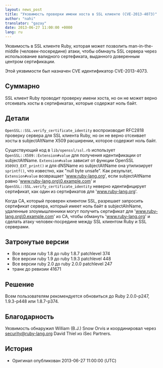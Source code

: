 ```yaml
---
layout: news_post
title: "Уязвимость проверки имени хоста в SSL клиенте (CVE-2013-4073)"
author: "nahi"
translator: "gazay"
date: 2013-06-27 11:00:00 +0000
lang: ru
---
```


Уязвимость в SSL клиенте Ruby, которая может позволить man-in-the-middle
(человек-посередине) атаки, чтобы обмнауть SSL сервера через
использование валидного сертефиката, выданного доверенным центром
сертификации.

Этой уязвимости был назначен CVE идентификатор CVE-2013-4073.

## Суммарно

SSL клиент Ruby проводит проверку имени хоста, но он не может верно
отсеивать хосты в сертификатах, которые содержат ноль байт.

## Детали

`OpenSSL::SSL.verify_certificate_identity` воспроизводит RFC2818
проверку сервера для SSL клиента Ruby, но он не верно отсеивает хосты в
subjectAltName X509 расширении, которое содержит ноль байт.

Существующий код в `lib/openssl/ssl.rb` использует `OpenSSL::X509::Extension#value`
для получения идентификации от subjectAltName. `Extension#value` зависит
от функции OpenSSL `X509V3_EXT_print()` и для dNSName из subjectAltName она утилизирует
`sprintf()`, что известно, как "null byte unsafe".  Как результат,
`Extension#value` возвращает 'www.ruby-lang.org', если subjectAltName
равно 'www.ruby-lang.org\0.example.com' и `OpenSSL::SSL.verify_certificate_identity`
неверно идентифицирует сертификат, как один из сертификатов для 'www.ruby-lang.org'.

Когда CA, который проверен клиентом SSL, разрешает запросить сертификат
сервера, который имеет ноль байт в subjectAlnName, удаленные
злоумышленники могут получить сертификат для
'www.ruby-lang.org\0.example.com' из CA, чтобы обмануть
'www.ruby-lang.org' и сделать атаку человек-посредине между SSL клиентом
Ruby и SSL серверами.

## Затронутые версии

 * Все версии ruby 1.8 до ruby 1.8.7 patchlevel 374
 * Все версии ruby 1.9 до ruby 1.9.3 patchlevel 448
 * Все версии ruby 2.0 до ruby 2.0.0 patchlevel 247
 * транк до ревизии 41671

## Решение

Всем пользователям рекомендуется обновиться до Ruby 2.0.0-p247,
1.9.3-p448 или 1.8.7-p374.

## Благодарность

Уязвимость обнаружил William (B.J.) Snow Orvis и координировал через
security@ruby-lang.org David Thiel из iSec Partners.

## История

 * Оригинал опубликован 2013-06-27 11:00:00 (UTC)
